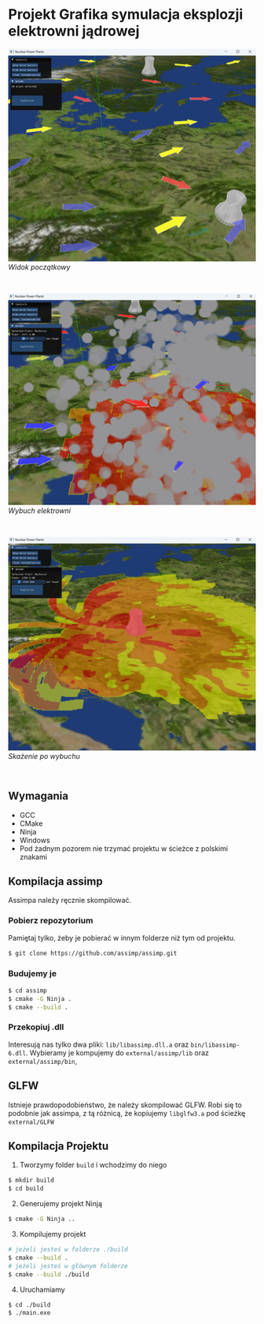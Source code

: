 # Projekt Grafika symulacja eksplozji elektrowni jądrowej


![Simulation view](ss1.png)
*Widok początkowy*

<br>

![Explosion view](ss2.png)
*Wybuch elektrowni*

<br>

![After explosion view](ss3.png)
*Skażenie po wybuchu*

<br>


## Wymagania

- GCC
- CMake
- Ninja
- Windows
- Pod żadnym pozorem nie trzymać projektu w ścieżce z polskimi znakami

## Kompilacja assimp

Assimpa należy ręcznie skompilować.

### Pobierz repozytorium

Pamiętaj tylko, żeby je pobierać w innym folderze niż tym od projektu.

```bash
$ git clone https://github.com/assimp/assimp.git
```

### Budujemy je

```bash
$ cd assimp
$ cmake -G Ninja .
$ cmake --build .
```

### Przekopiuj .dll

Interesują nas tylko dwa pliki: `lib/libassimp.dll.a` oraz `bin/libassimp-6.dll`. Wybieramy je kompujemy do `external/assimp/lib` oraz `external/assimp/bin`,

## GLFW

Istnieje prawdopodobieństwo, że należy skompilować GLFW. Robi się to podobnie jak assimpa, z tą różnicą, że kopiujemy `libglfw3.a` pod ścieżkę `external/GLFW` 

## Kompilacja Projektu

1. Tworzymy folder `build` i wchodzimy do niego

```bash
$ mkdir build
$ cd build
```

2. Generujemy projekt Ninją

```bash
$ cmake -G Ninja ..
```

3. Kompilujemy projekt

```bash
# jeżeli jesteś w folderze ./build
$ cmake --build .
# jeżeli jesteś w głównym folderze
$ cmake --build ./build
```

4. Uruchamiamy

```bash
$ cd ./build
$ ./main.exe
```
